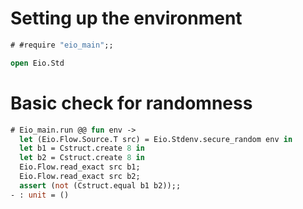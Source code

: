 # Setting up the environment

```ocaml
# #require "eio_main";;
```

```ocaml
open Eio.Std
```

# Basic check for randomness

```ocaml
# Eio_main.run @@ fun env ->
  let (Eio.Flow.Source.T src) = Eio.Stdenv.secure_random env in
  let b1 = Cstruct.create 8 in
  let b2 = Cstruct.create 8 in
  Eio.Flow.read_exact src b1;
  Eio.Flow.read_exact src b2;
  assert (not (Cstruct.equal b1 b2));;
- : unit = ()
```
